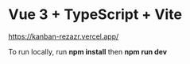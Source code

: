 # Vue 3 + TypeScript + Vite

https://kanban-rezazr.vercel.app/

To run locally, run **npm install** then **npm run dev**
